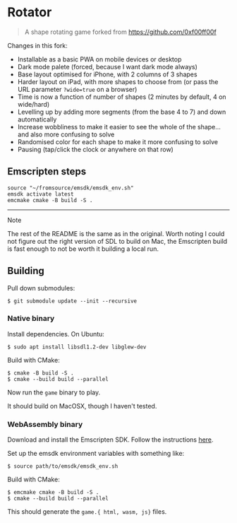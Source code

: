 # Rotator

> A shape rotating game forked from https://github.com/0xf00ff00f

Changes in this fork:

- Installable as a basic PWA on mobile devices or desktop
- Dark mode palete (forced, because I want dark mode always)
- Base layout optimised for iPhone, with 2 columns of 3 shapes
- Harder layout on iPad, with more shapes to choose from (or pass the URL parameter `?wide=true` on a browser)
- Time is now a function of number of shapes (2 minutes by default, 4 on wide/hard)
- Levelling up by adding more segments (from the base 4 to 7) and down automatically
- Increase wobbliness to make it easier to see the whole of the shape… and also more confusing to solve
- Randomised color for each shape to make it more confusing to solve
- Pausing (tap/click the clock or anywhere on that row)

## Emscripten steps

```
source "~/fromsource/emsdk/emsdk_env.sh"
emsdk activate latest
emcmake cmake -B build -S .
```

----

> [!NOTE]
> The rest of the README is the same as in the original.
> Worth noting I could not figure out the right version of SDL to build on Mac,
> the Emscripten build is fast enough to not be worth it building a local run.

## Building

Pull down submodules:

```
$ git submodule update --init --recursive
```

### Native binary

Install dependencies. On Ubuntu:

```
$ sudo apt install libsdl1.2-dev libglew-dev
```

Build with CMake:
    
```
$ cmake -B build -S .
$ cmake --build build --parallel
```

Now run the `game` binary to play.

It should build on MacOSX, though I haven't tested.

### WebAssembly binary

Download and install the Emscripten SDK. Follow the instructions [here](https://emscripten.org/docs/getting_started/downloads.html).

Set up the emsdk environment variables with something like:

```
$ source path/to/emsdk/emsdk_env.sh
```

Build with CMake:

```
$ emcmake cmake -B build -S .
$ cmake --build build --parallel
```

This should generate the `game.{
    html, wasm, js}` files.

